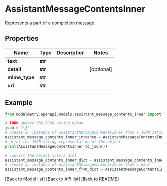# AssistantMessageContentsInner

Represents a part of a completion message.

## Properties

Name | Type | Description | Notes
------------ | ------------- | ------------- | -------------
**text** | **str** |  | 
**detail** | **str** |  | [optional] 
**mime_type** | **str** |  | 
**uri** | **str** |  | 

## Example

```python
from modelmetry.openapi.models.assistant_message_contents_inner import AssistantMessageContentsInner

# TODO update the JSON string below
json = "{}"
# create an instance of AssistantMessageContentsInner from a JSON string
assistant_message_contents_inner_instance = AssistantMessageContentsInner.from_json(json)
# print the JSON string representation of the object
print(AssistantMessageContentsInner.to_json())

# convert the object into a dict
assistant_message_contents_inner_dict = assistant_message_contents_inner_instance.to_dict()
# create an instance of AssistantMessageContentsInner from a dict
assistant_message_contents_inner_from_dict = AssistantMessageContentsInner.from_dict(assistant_message_contents_inner_dict)
```
[[Back to Model list]](../README.md#documentation-for-models) [[Back to API list]](../README.md#documentation-for-api-endpoints) [[Back to README]](../README.md)


